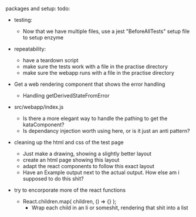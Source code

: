 packages and setup:
todo:
* testing:
  * Now that we have multiple files, use a jest "BeforeAllTests" setup file to setup enzyme

* repeatability:
  * have a teardown script
  * make sure the tests work with a file in the practise directory
  * make sure the webapp runs with a file in the practise directory

* Get a web rendering component that shows the error handling
  * Handling getDerivedStateFromError

* src/webapp/index.js
  * Is there a more elegant way to handle the pathing to get the kataComponent?
  * Is dependancy injection worth using here, or is it just an anti pattern?

* cleaning up the html and css of the test page
  * Just make a drawing, showing a slightly better layout
  * create an html page showing this layout
  * adapt the react components to follow this exact layout
  * Have an Example output next to the actual output. How else am i supposed to do this shit?

* try to encorporate more of the react functions
  * React.children.map( children, () => {} );
    * Wrap each child in an li or someshit, rendering that shit into a list
